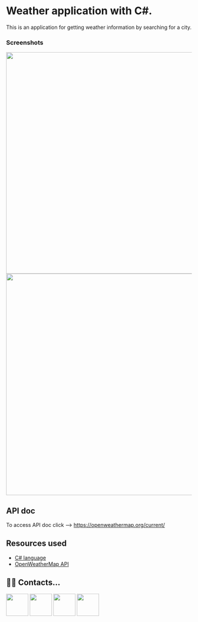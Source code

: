 # Weather application with C#.
This is an application for getting weather information by searching for a city.

### Screenshots
<a href="https://i.imgur.com/iRhZAkA.png"><img src="https://i.imgur.com/iRhZAkA.png" width="600px"></a>
<a href="https://i.imgur.com/LpNU9t8.png"><img src="https://i.imgur.com/LpNU9t8.png" width="600px"></a>

## API doc
To access API doc click -->  <a href ="https://openweathermap.org/current/">https://openweathermap.org/current/</a>


## Resources used
- [C# language](https://ru.wikipedia.org/wiki/C_Sharp)
- [OpenWeatherMap API](https://openweathermap.org/current)

## ‍👨‍💻 ‍Contacts...
<a href="https://www.instagram.com/kuba.asanovv/"><img src="https://img.icons8.com/color/48/000000/instagram" width="60"></a>
<a href="https://www.linkedin.com/in/kubanych-asanov-07394b1b4/"><img src="https://img.icons8.com/color/48/000000/linkedin-circled.png" width="60"></a>
<a href="https://www.youtube.com/channel/UCneGkwC2dxnOc10q1Zlc0GQ"><img src="https://img.icons8.com/color/48/000000/youtube-play.png" width="60"></a>
<a href="https://kuba.go.kg/"><img src="https://img.icons8.com/ultraviolet/40/000000/domain.png" width="60"></a>
